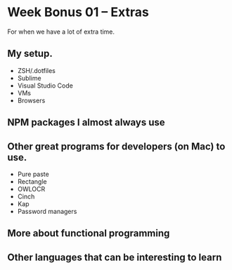 # Week Bonus 01 – Extras

For when we have a lot of extra time.

## My setup.

* ZSH/.dotfiles
* Sublime
* Visual Studio Code
* VMs
* Browsers

## NPM packages I almost always use

## Other great programs for developers (on Mac) to use.

* Pure paste
* Rectangle
* OWLOCR
* Cinch
* Kap
* Password managers

## More about functional programming

## Other languages that can be interesting to learn

